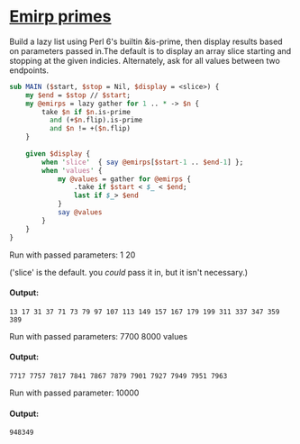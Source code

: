 [1]: https://rosettacode.org/wiki/Emirp_primes

# [Emirp primes][1]

Build a lazy list using Perl 6's builtin &amp;is-prime, then display results based on parameters passed in.The default is to display an array slice starting and stopping at the given indicies. Alternately, ask for all values between two endpoints.

```perl
sub MAIN ($start, $stop = Nil, $display = <slice>) {
    my $end = $stop // $start; 
    my @emirps = lazy gather for 1 .. * -> $n {
        take $n if $n.is-prime 
          and (+$n.flip).is-prime
          and $n != +($n.flip)
    }
 
    given $display {
        when 'slice'  { say @emirps[$start-1 .. $end-1] }; 
        when 'values' { 
            my @values = gather for @emirps {
                .take if $start < $_ < $end;
                last if $_> $end 
            }
            say @values
        }
    } 
}
```


Run with passed parameters: 1 20



('slice' is the default. you *could* pass it in, but it isn't necessary.)


#### Output:
```
13 17 31 37 71 73 79 97 107 113 149 157 167 179 199 311 337 347 359 389
```


Run with passed parameters: 7700 8000 values


#### Output:
```
7717 7757 7817 7841 7867 7879 7901 7927 7949 7951 7963
```


Run with passed parameter: 10000


#### Output:
```
948349
```
